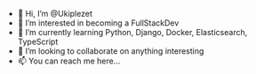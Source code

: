 - 👋 Hi, I’m @Ukiplezet
- 👀 I’m interested in becoming a FullStackDev  
- 🌱 I’m currently learning Python, Django, Docker, Elasticsearch, TypeScript
- 💞️ I’m looking to collaborate on anything interesting
- 📫 You can reach me here...

<!---
Ukiplezet/Ukiplezet is a ✨ special ✨ repository because its `README.md` (this file) appears on your GitHub profile.
You can click the Preview link to take a look at your changes.
--->
